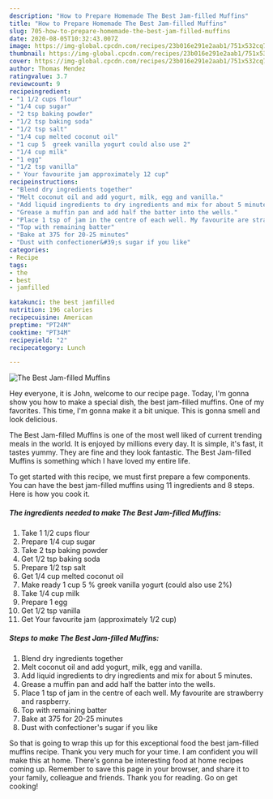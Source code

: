 ```yaml
---
description: "How to Prepare Homemade The Best Jam-filled Muffins"
title: "How to Prepare Homemade The Best Jam-filled Muffins"
slug: 705-how-to-prepare-homemade-the-best-jam-filled-muffins
date: 2020-08-05T10:32:43.007Z
image: https://img-global.cpcdn.com/recipes/23b016e291e2aab1/751x532cq70/the-best-jam-filled-muffins-recipe-main-photo.jpg
thumbnail: https://img-global.cpcdn.com/recipes/23b016e291e2aab1/751x532cq70/the-best-jam-filled-muffins-recipe-main-photo.jpg
cover: https://img-global.cpcdn.com/recipes/23b016e291e2aab1/751x532cq70/the-best-jam-filled-muffins-recipe-main-photo.jpg
author: Thomas Mendez
ratingvalue: 3.7
reviewcount: 9
recipeingredient:
- "1 1/2 cups flour"
- "1/4 cup sugar"
- "2 tsp baking powder"
- "1/2 tsp baking soda"
- "1/2 tsp salt"
- "1/4 cup melted coconut oil"
- "1 cup 5  greek vanilla yogurt could also use 2"
- "1/4 cup milk"
- "1 egg"
- "1/2 tsp vanilla"
- " Your favourite jam approximately 12 cup"
recipeinstructions:
- "Blend dry ingredients together"
- "Melt coconut oil and add yogurt, milk, egg and vanilla."
- "Add liquid ingredients to dry ingredients and mix for about 5 minutes."
- "Grease a muffin pan and add half the batter into the wells."
- "Place 1 tsp of jam in the centre of each well. My favourite are strawberry and raspberry."
- "Top with remaining batter"
- "Bake at 375 for 20-25 minutes"
- "Dust with confectioner&#39;s sugar if you like"
categories:
- Recipe
tags:
- the
- best
- jamfilled

katakunci: the best jamfilled 
nutrition: 196 calories
recipecuisine: American
preptime: "PT24M"
cooktime: "PT34M"
recipeyield: "2"
recipecategory: Lunch

---
```



![The Best Jam-filled Muffins](https://img-global.cpcdn.com/recipes/23b016e291e2aab1/751x532cq70/the-best-jam-filled-muffins-recipe-main-photo.jpg)

Hey everyone, it is John, welcome to our recipe page. Today, I'm gonna show you how to make a special dish, the best jam-filled muffins. One of my favorites. This time, I'm gonna make it a bit unique. This is gonna smell and look delicious.

The Best Jam-filled Muffins is one of the most well liked of current trending meals in the world. It is enjoyed by millions every day. It is simple, it's fast, it tastes yummy. They are fine and they look fantastic. The Best Jam-filled Muffins is something which I have loved my entire life.




To get started with this recipe, we must first prepare a few components. You can have the best jam-filled muffins using 11 ingredients and 8 steps. Here is how you cook it.

<!--inarticleads1-->

##### The ingredients needed to make The Best Jam-filled Muffins:

1. Take 1 1/2 cups flour
1. Prepare 1/4 cup sugar
1. Take 2 tsp baking powder
1. Get 1/2 tsp baking soda
1. Prepare 1/2 tsp salt
1. Get 1/4 cup melted coconut oil
1. Make ready 1 cup 5 % greek vanilla yogurt (could also use 2%)
1. Take 1/4 cup milk
1. Prepare 1 egg
1. Get 1/2 tsp vanilla
1. Get  Your favourite jam (approximately 1/2 cup)




<!--inarticleads2-->

##### Steps to make The Best Jam-filled Muffins:

1. Blend dry ingredients together
1. Melt coconut oil and add yogurt, milk, egg and vanilla.
1. Add liquid ingredients to dry ingredients and mix for about 5 minutes.
1. Grease a muffin pan and add half the batter into the wells.
1. Place 1 tsp of jam in the centre of each well. My favourite are strawberry and raspberry.
1. Top with remaining batter
1. Bake at 375 for 20-25 minutes
1. Dust with confectioner&#39;s sugar if you like




So that is going to wrap this up for this exceptional food the best jam-filled muffins recipe. Thank you very much for your time. I am confident you will make this at home. There's gonna be interesting food at home recipes coming up. Remember to save this page in your browser, and share it to your family, colleague and friends. Thank you for reading. Go on get cooking!
